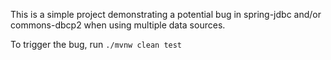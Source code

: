 This is a simple project demonstrating a potential bug in spring-jdbc and/or commons-dbcp2 
when using multiple data sources.

To trigger the bug, run `./mvnw clean test`
